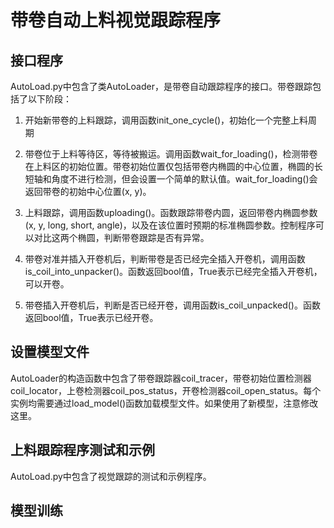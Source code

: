 # 带卷自动上料视觉跟踪程序
## 接口程序
AutoLoad.py中包含了类AutoLoader，是带卷自动跟踪程序的接口。带卷跟踪包括了以下阶段：

1. 开始新带卷的上料跟踪，调用函数init_one_cycle()，初始化一个完整上料周期

2. 带卷位于上料等待区，等待被搬运。调用函数wait_for_loading()，检测带卷在上料区的初始位置。带卷初始位置仅包括带卷内椭圆的中心位置，椭圆的长短轴和角度不进行检测，但会设置一个简单的默认值。wait_for_loading()会返回带卷的初始中心位置(x, y)。

3. 上料跟踪，调用函数uploading()。函数跟踪带卷内圆，返回带卷内椭圆参数(x, y, long, short, angle)，以及在该位置时预期的标准椭圆参数。控制程序可以对比这两个椭圆，判断带卷跟踪是否有异常。

4. 带卷对准并插入开卷机后，判断带卷是否已经完全插入开卷机，调用函数is_coil_into_unpacker()。函数返回bool值，True表示已经完全插入开卷机，可以开卷。

5. 带卷插入开卷机后，判断是否已经开卷，调用函数is_coil_unpacked()。函数返回bool值，True表示已经开卷。

## 设置模型文件
AutoLoader的构造函数中包含了带卷跟踪器coil_tracer，带卷初始位置检测器coil_locator，上卷检测器coil_pos_status，开卷检测器coil_open_status。每个实例均需要通过load_model()函数加载模型文件。如果使用了新模型，注意修改这里。

## 上料跟踪程序测试和示例
AutoLoad.py中包含了视觉跟踪的测试和示例程序。

## 模型训练
